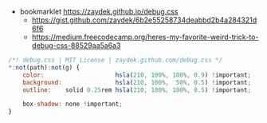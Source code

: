 - bookmarklet https://zaydek.github.io/debug.css
  - https://gist.github.com/zaydek/6b2e55258734deabbd2b4a284321d6f6
  - https://medium.freecodecamp.org/heres-my-favorite-weird-trick-to-debug-css-88529aa5a6a3

```javascript
/*! debug.css | MIT License | zaydek.github.com/debug.css */
*:not(path):not(g) {
	color:                    hsla(210, 100%, 100%, 0.9) !important;
	background:               hsla(210, 100%,  50%, 0.5) !important;
	outline:    solid 0.25rem hsla(210, 100%, 100%, 0.5) !important;

	box-shadow: none !important;
}
```